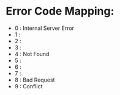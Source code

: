 # Error Code Mapping:
- 0 : Internal Server Error
- 1 : 
- 2 : 
- 3 : 
- 4 : Not Found
- 5 : 
- 6 : 
- 7 : 
- 8 : Bad Request
- 9 : Conflict